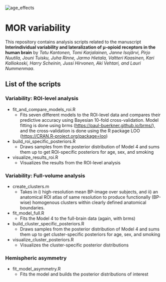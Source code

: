 ![age_effects](http://emotion.utu.fi/wp-content/uploads/2019/04/g4927.png)
# MOR variability

This repository contains analysis scripts related to the manuscript **Interindividual variability and lateralization of μ-opioid receptors in the human brain** by *Tatu Kantonen, Tomi Karjalainen, Janne Isojärvi, Pirjo Nuutila, Jouni Tuisku, Juha Rinne, Jarmo Hietala, Valtteri Kaasinen, Kari Kalliokoski, Harry Scheinin, Jussi Hirvonen, Aki Vehtari, and Lauri Nummenmaa*.

## List of the scripts

### Variability: ROI-level analysis

- fit_and_compare_models_roi.R
    - Fits seven different models to the ROI-level data and compares their predictive accuracy using Bayesian 10-fold cross-validation. Model fitting is done using brms (https://paul-buerkner.github.io/brms/), and the cross-validation is done using the R package LOO (https://CRAN.R-project.org/package=loo)
- build_roi_specific_posteriors.R
    - Draws samples from the posterior distribution of Model 4 and sums them up to get ROI-specific posteriors for age, sex, and smoking
- visualize_results_roi.R
    - Visualizes the results from the ROI-level analysis
    
### Variability: Full-volume analysis

- create_clusters.m
    - Takes in i) high-resolution mean BP-image over subjects, and ii) an anatomical ROI atlas of same resolution to produce functionally (BP-wise) homogenous clusters within clearly defined anatomical boundaries.
- fit_model_full.R
    - Fits the Model 4 to the full-brain data (again, with brms)
- build_cluster_specific_posteriors.R
    - Draws samples from the posterior distribution of Model 4 and sums them up to get cluster-specific posteriors for age, sex, and smoking
- visualize_cluster_posteriors.R
    - Visualizes the cluster-specific posterior distributions
    
### Hemispheric asymmetry

- fit_model_asymmetry.R
    - Fits the model and builds the posterior distributions of interest
